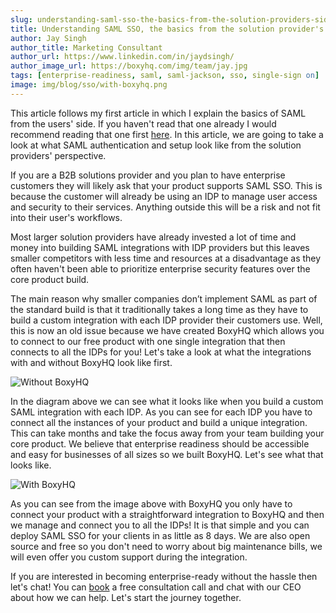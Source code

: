 ```yaml
---
slug: understanding-saml-sso-the-basics-from-the-solution-providers-side
title: Understanding SAML SSO, the basics from the solution provider's side
author: Jay Singh
author_title: Marketing Consultant
author_url: https://www.linkedin.com/in/jaydsingh/
author_image_url: https://boxyhq.com/img/team/jay.jpg
tags: [enterprise-readiness, saml, saml-jackson, sso, single-sign on]
image: img/blog/sso/with-boxyhq.png
---
```


This article follows my first article in which I explain the basics of SAML from the users' side. If you haven't read that one already I would recommend reading that one first [here](./2022-06-30-understanding-saml-sso-the-basics-from-the-user-side.md). In this article, we are going to take a look at what SAML authentication and setup look like from the solution providers' perspective.

If you are a B2B solutions provider and you plan to have enterprise customers they will likely ask that your product supports SAML SSO. This is because the customer will already be using an IDP to manage user access and security to their services. Anything outside this will be a risk and not fit into their user's workflows.

Most larger solution providers have already invested a lot of time and money into building SAML integrations with IDP providers but this leaves smaller competitors with less time and resources at a disadvantage as they often haven't been able to prioritize enterprise security features over the core product build.

The main reason why smaller companies don’t implement SAML as part of the standard build is that it traditionally takes a long time as they have to build a custom integration with each IDP provider their customers use. Well, this is now an old issue because we have created BoxyHQ which allows you to connect to our free product with one single integration that then connects to all the IDPs for you! Let's take a look at what the integrations with and without BoxyHQ look like first.

![Without BoxyHQ](/img/blog/sso/without-boxyhq.png)

In the diagram above we can see what it looks like when you build a custom SAML integration with each IDP. As you can see for each IDP you have to connect all the instances of your product and build a unique integration. This can take months and take the focus away from your team building your core product. We believe that enterprise readiness should be accessible and easy for businesses of all sizes so we built BoxyHQ. Let's see what that looks like.

![With BoxyHQ](/img/blog/sso/with-boxyhq.png)

As you can see from the image above with BoxyHQ you only have to connect your product with a straightforward integration to BoxyHQ and then we manage and connect you to all the IDPs! It is that simple and you can deploy SAML SSO for your clients in as little as 8 days. We are also open source and free so you don't need to worry about big maintenance bills, we will even offer you custom support during the integration.

If you are interested in becoming enterprise-ready without the hassle then let's chat! You can [book](https://meetings.hubspot.com/deepakprab/demo) a free consultation call and chat with our CEO about how we can help. Let's start the journey together.
